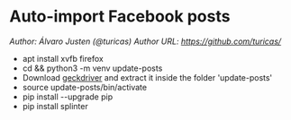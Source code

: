 # Auto-import Facebook posts
*Author: Álvaro Justen (@turicas)*
*Author URL: https://github.com/turicas/*

- apt install xvfb firefox
- cd && python3 -m venv update-posts
- Download [geckdriver](https://github.com/mozilla/geckodriver/releases/) and extract it inside the folder 'update-posts' 
- source update-posts/bin/activate
- pip install --upgrade pip
- pip install splinter

